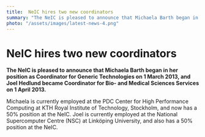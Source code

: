 ```yaml
---
title:  NeIC hires two new coordinators 
summary: "The NeIC is pleased to announce that Michaela Barth began in her position as Coordinator for Generic Technologies on 1 March 2013, and Joel Hedlund became Coordinator for Bio- and Medical Sciences Services on 1 April 2013."
photo: "/assets/images/latest-news-4.png"
---
```


NeIC hires two new coordinators
===============================

**The NeIC is pleased to announce that Michaela Barth began in her position as Coordinator for Generic Technologies on 1 March 2013, and Joel Hedlund became Coordinator for Bio- and Medical Sciences Services on 1 April 2013.**

Michaela is currently employed at the PDC Center for High Performance Computing at KTH Royal Institute of Technology, Stockholm, and now has a 50% position at the NeIC. Joel is currently employed at the National Supercomputer Centre (NSC) at Linköping University, and also has a 50% position at the NeIC.
